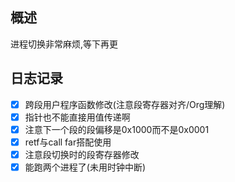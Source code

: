 ## 概述
进程切换非常麻烦,等下再更
## 日志记录
- [x] 跨段用户程序函数修改(注意段寄存器对齐/Org理解)
- [x] 指针也不能直接用值传递啊
- [x] 注意下一个段的段偏移是0x1000而不是0x0001
- [x] retf与call far搭配使用
- [x] 注意段切换时的段寄存器修改 
- [x] 能跑两个进程了(未用时钟中断)